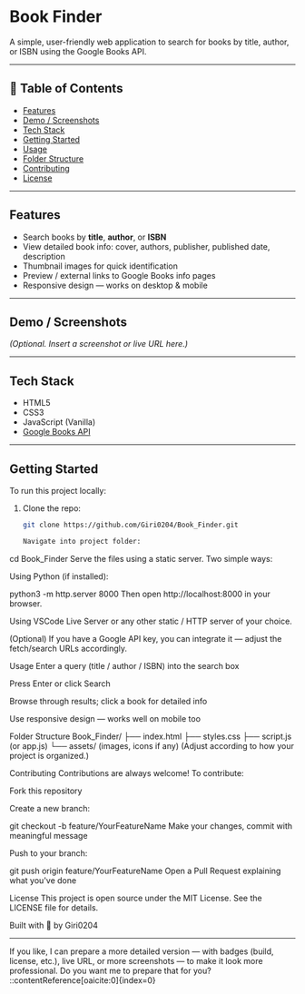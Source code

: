 # Book Finder

A simple, user-friendly web application to search for books by title, author, or ISBN using the Google Books API.

---

## 📖 Table of Contents

- [Features](#features)  
- [Demo / Screenshots](#demo--screenshots)  
- [Tech Stack](#tech-stack)  
- [Getting Started](#getting-started)  
- [Usage](#usage)  
- [Folder Structure](#folder-structure)  
- [Contributing](#contributing)  
- [License](#license)

---

## Features

- Search books by **title**, **author**, or **ISBN**  
- View detailed book info: cover, authors, publisher, published date, description  
- Thumbnail images for quick identification  
- Preview / external links to Google Books info pages  
- Responsive design — works on desktop & mobile  

---

## Demo / Screenshots

*(Optional. Insert a screenshot or live URL here.)*

---

## Tech Stack

- HTML5  
- CSS3  
- JavaScript (Vanilla)  
- [Google Books API](https://developers.google.com/books)  

---

## Getting Started

To run this project locally:

1. Clone the repo:  
   ```bash
   git clone https://github.com/Giri0204/Book_Finder.git

   Navigate into project folder:

cd Book_Finder
Serve the files using a static server. Two simple ways:

Using Python (if installed):

python3 -m http.server 8000
Then open http://localhost:8000 in your browser.

Using VSCode Live Server or any other static / HTTP server of your choice.

(Optional) If you have a Google API key, you can integrate it — adjust the fetch/search URLs accordingly.

Usage
Enter a query (title / author / ISBN) into the search box

Press Enter or click Search

Browse through results; click a book for detailed info

Use responsive design — works well on mobile too

Folder Structure
Book_Finder/
├── index.html
├── styles.css
├── script.js    (or app.js)
└── assets/      (images, icons if any)
(Adjust according to how your project is organized.)

Contributing
Contributions are always welcome! To contribute:

Fork this repository

Create a new branch:

git checkout -b feature/YourFeatureName
Make your changes, commit with meaningful message

Push to your branch:

git push origin feature/YourFeatureName
Open a Pull Request explaining what you've done

License
This project is open source under the MIT License. See the LICENSE file for details.

Built with 💖 by Giri0204


---

If you like, I can prepare a more detailed version — with badges (build, license, etc.), live URL, or more screenshots — to make it look more professional. Do you want me to prepare that for you?
::contentReference[oaicite:0]{index=0}
